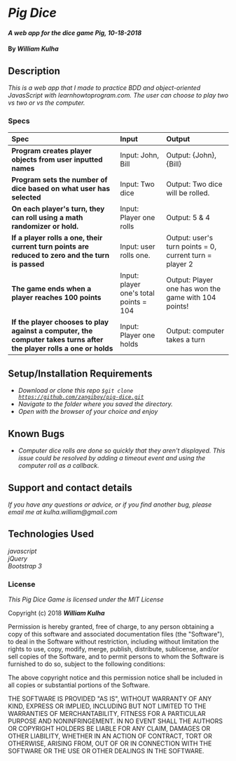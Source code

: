 # _Pig Dice_

#### _A web app for the dice game Pig, 10-18-2018_

#### By _**William Kulha**_

## Description

_This is a web app that I made to practice BDD and object-oriented JavasScript with learnhowtoprogram.com. The user can choose to play two vs two or vs the computer._

### Specs
| Spec | Input | Output |
| :-------------     | :------------- | :------------- |
**Program creates player objects from user inputted names** | Input: John, Bill| Output: {John}, {Bill} |
**Program sets the number of dice based on what user has selected** | Input: Two dice  | Output: Two dice will be rolled. |
**On each player's turn, they can roll using a math randomizer or hold.** | Input:  Player one rolls| Output: 5 & 4 |
**If a player rolls a one, their current turn points are reduced to zero and the turn is passed** | Input: user rolls one. | Output: user's turn points = 0, current turn = player 2
**The game ends when a player reaches 100 points** | Input: player one's total points = 104  | Output: Player one has won the game with 104 points! |
**If the player chooses to play against a computer, the computer takes turns after the player rolls a one or holds** | Input: Player one holds | Output: computer takes a turn |



## Setup/Installation Requirements

* _Download or clone this repo <code>$git clone https://github.com/zangiboy/pig-dice.git</code>_
* _Navigate to the folder where you saved the directory._
* _Open with the browser of your choice and enjoy_


## Known Bugs

* _Computer dice rolls are done so quickly that they aren't displayed. This issue could be resolved by adding a timeout event and using the computer roll as a callback._

## Support and contact details

_If you have any questions or advice, or if you find another bug, please email me at kulha.william@gmail.com_

## Technologies Used

_javascript_\
_jQuery_\
_Bootstrap 3_

### License

*This Pig Dice Game is licensed under the MIT License*

Copyright (c) 2018 **_William Kulha_**

Permission is hereby granted, free of charge, to any person obtaining a copy of this software and associated documentation files (the "Software"), to deal in the Software without restriction, including without limitation the rights to use, copy, modify, merge, publish, distribute, sublicense, and/or sell copies of the Software, and to permit persons to whom the Software is furnished to do so, subject to the following conditions:

The above copyright notice and this permission notice shall be included in all copies or substantial portions of the Software.

THE SOFTWARE IS PROVIDED "AS IS", WITHOUT WARRANTY OF ANY KIND, EXPRESS OR IMPLIED, INCLUDING BUT NOT LIMITED TO THE WARRANTIES OF MERCHANTABILITY, FITNESS FOR A PARTICULAR PURPOSE AND NONINFRINGEMENT. IN NO EVENT SHALL THE AUTHORS OR COPYRIGHT HOLDERS BE LIABLE FOR ANY CLAIM, DAMAGES OR OTHER LIABILITY, WHETHER IN AN ACTION OF CONTRACT, TORT OR OTHERWISE, ARISING FROM, OUT OF OR IN CONNECTION WITH THE SOFTWARE OR THE USE OR OTHER DEALINGS IN THE SOFTWARE.
